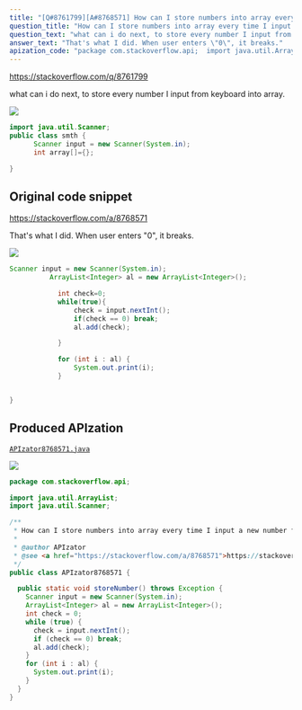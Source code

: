```yaml
---
title: "[Q#8761799][A#8768571] How can I store numbers into array every time I input a new number from keyboard (java)?"
question_title: "How can I store numbers into array every time I input a new number from keyboard (java)?"
question_text: "what can i do next, to store every number I input from keyboard into array."
answer_text: "That's what I did. When user enters \"0\", it breaks."
apization_code: "package com.stackoverflow.api;  import java.util.ArrayList; import java.util.Scanner;  /**  * How can I store numbers into array every time I input a new number from keyboard (java)?  *  * @author APIzator  * @see <a href=\"https://stackoverflow.com/a/8768571\">https://stackoverflow.com/a/8768571</a>  */ public class APIzator8768571 {    public static void storeNumber() throws Exception {     Scanner input = new Scanner(System.in);     ArrayList<Integer> al = new ArrayList<Integer>();     int check = 0;     while (true) {       check = input.nextInt();       if (check == 0) break;       al.add(check);     }     for (int i : al) {       System.out.print(i);     }   } }"
---
```


https://stackoverflow.com/q/8761799

what can i do next, to store every number I input from keyboard into array.


<div class="code-logo"><img src="/stackoverflow.png" /></div>

```java
import java.util.Scanner;
public class smth {
      Scanner input = new Scanner(System.in);
      int array[]={};

}
```


## Original code snippet

https://stackoverflow.com/a/8768571

That&#x27;s what I did. When user enters &quot;0&quot;, it breaks.

<div class="code-logo"><img src="/stackoverflow.png" /></div>

```java
Scanner input = new Scanner(System.in);
          ArrayList<Integer> al = new ArrayList<Integer>();

            int check=0;
            while(true){
                check = input.nextInt();
                if(check == 0) break;
                al.add(check);

            }

            for (int i : al) {
                System.out.print(i);
            }


}
```

## Produced APIzation

[`APIzator8768571.java`](https://github.com/pasqualesalza/apization/raw/main/data/search/APIzator8768571.java)

<div class="code-logo"><img src="/apizator.png" /></div>

```java
package com.stackoverflow.api;

import java.util.ArrayList;
import java.util.Scanner;

/**
 * How can I store numbers into array every time I input a new number from keyboard (java)?
 *
 * @author APIzator
 * @see <a href="https://stackoverflow.com/a/8768571">https://stackoverflow.com/a/8768571</a>
 */
public class APIzator8768571 {

  public static void storeNumber() throws Exception {
    Scanner input = new Scanner(System.in);
    ArrayList<Integer> al = new ArrayList<Integer>();
    int check = 0;
    while (true) {
      check = input.nextInt();
      if (check == 0) break;
      al.add(check);
    }
    for (int i : al) {
      System.out.print(i);
    }
  }
}

```